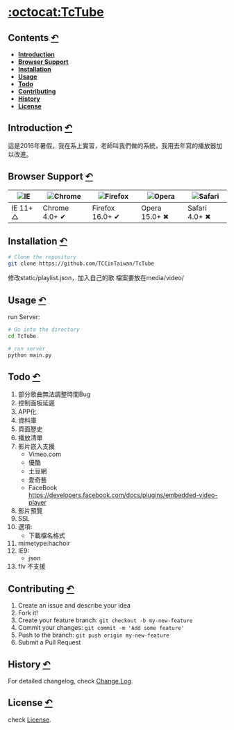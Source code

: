 # [:octocat:TcTube](https://github.com/TCCinTaiwan/TcTube)

## Contents [↶]()
* **[Introduction](#introduction)**
* **[Browser Support](#browser-support)**
* **[Installation](#installation)**
* **[Usage](#usage)**
* **[Todo](#todo)**
* **[Contributing](#contributing)**
* **[History](#history)**
* **[License](#license)**

## Introduction [↶]()
這是2016年暑假，我在系上實習，老師叫我們做的系統，我用去年寫的播放器加以改進。

## Browser Support [↶]()
| ![IE](https://raw.github.com/alrra/browser-logos/master/internet-explorer/internet-explorer_48x48.png) | ![Chrome](https://raw.github.com/alrra/browser-logos/master/chrome/chrome_48x48.png) | ![Firefox](https://raw.github.com/alrra/browser-logos/master/firefox/firefox_48x48.png) | ![Opera](https://raw.github.com/alrra/browser-logos/master/opera/opera_48x48.png) | ![Safari](https://raw.github.com/alrra/browser-logos/master/safari/safari_48x48.png) |
| --- | --- | --- | --- | --- |
| IE 11+ △ | Chrome 4.0+ ✔ | Firefox 16.0+ ✔ | Opera 15.0+ ✖ | Safari 4.0+ ✖ |

## Installation [↶]()
```bash
# Clone the repository
git clone https://github.com/TCCinTaiwan/TcTube
```
修改static/playlist.json，加入自己的歌
檔案要放在media/video/

## Usage [↶]()
run Server:
```bash
# Go into the directory
cd TcTube

# run server
python main.py
```

## Todo [↶]()
1. 部分歌曲無法調整時間Bug
2. 控制面板延遲
3. APP化
4. 資料庫
5. 頁面歷史
6. 播放清單
7. 影片嵌入支援
    - Vimeo.com
    - 優酷
    - 土豆網
    - 愛奇藝
    - FaceBook https://developers.facebook.com/docs/plugins/embedded-video-player
8. 影片預覽
9. SSL
10. 選項:
    - 下載檔名格式
11. mimetype:hachoir
12. IE9:
    - json
13. flv 不支援

## Contributing [↶]()
1. Create an issue and describe your idea
2. Fork it!
3. Create your feature branch: `git checkout -b my-new-feature`
4. Commit your changes: `git commit -m 'Add some feature'`
5. Push to the branch: `git push origin my-new-feature`
6. Submit a Pull Request

## History [↶]()
For detailed changelog, check [Change Log](CHANGELOG.md).

## License [↶]()
check [License](LICENSE).